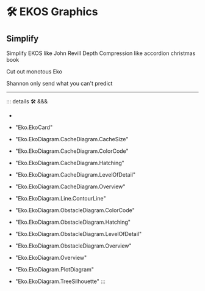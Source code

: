 # 🛠 <ekos>EKOS Graphics</ekos>

## Simplify

Simplify EKOS like John Revill
Depth Compression like accordion christmas book

Cut out monotous Eko

Shannon only send what you can't predict

---

<!-- =================================================== -->
<!-- =================================================== -->
<!-- =================================================== -->
<!-- =================================================== -->
<!-- =================================================== -->
::: details 🛠 &&&

-

- "Eko.EkoCard"
- "Eko.EkoDiagram.CacheDiagram.CacheSize"
- "Eko.EkoDiagram.CacheDiagram.ColorCode"
- "Eko.EkoDiagram.CacheDiagram.Hatching"
- "Eko.EkoDiagram.CacheDiagram.LevelOfDetail"
- "Eko.EkoDiagram.CacheDiagram.Overview"
- "Eko.EkoDiagram.Line.ContourLine"
- "Eko.EkoDiagram.ObstacleDiagram.ColorCode"
- "Eko.EkoDiagram.ObstacleDiagram.Hatching"
- "Eko.EkoDiagram.ObstacleDiagram.LevelOfDetail"
- "Eko.EkoDiagram.ObstacleDiagram.Overview"
- "Eko.EkoDiagram.Overview"
- "Eko.EkoDiagram.PlotDiagram"
- "Eko.EkoDiagram.TreeSilhouette"
:::
